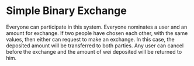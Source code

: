 # Simple Binary Exchange
Everyone can participate in this system.
Everyone nominates a user and an amount for exchange.
If two people have chosen each other, with the same values, then either can request to make an exchange. In this case, the deposited amount will be transferred to both parties.
Any user can cancel before the exchange and the amount of wei deposited will be returned to him.
